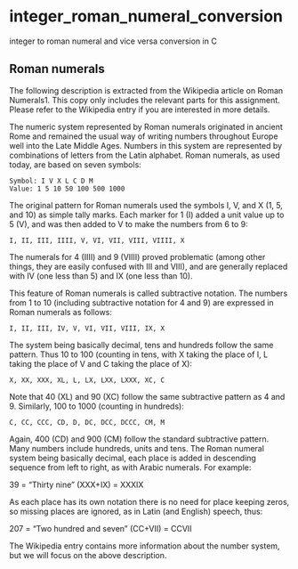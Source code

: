 # integer_roman_numeral_conversion
integer to roman numeral and vice versa conversion in C

## Roman numerals
The following description is extracted from the Wikipedia article on Roman Numerals1. This copy only includes the relevant parts for this assignment.
Please refer to the Wikipedia entry if you are interested in more details.

The numeric system represented by Roman numerals originated in ancient Rome and remained the usual way of
writing numbers throughout Europe well into the Late Middle Ages. Numbers in this system are represented by
combinations of letters from the Latin alphabet. Roman numerals, as used today, are based on seven symbols:

    Symbol: I V X L C D M
    Value: 1 5 10 50 100 500 1000

The original pattern for Roman numerals used the symbols I, V, and X (1, 5, and 10) as simple tally marks.
Each marker for 1 (I) added a unit value up to 5 (V), and was then added to V to make the numbers from 6 to 9:

    I, II, III, IIII, V, VI, VII, VIII, VIIII, X

The numerals for 4 (IIII) and 9 (VIIII) proved problematic (among other things, they are easily confused with III and VIII), and are generally replaced with IV (one less than 5) and IX (one less than 10).

This feature of Roman numerals is called subtractive notation. The numbers from 1 to 10 (including subtractive notation for 4 and 9) are expressed in Roman numerals as follows:

    I, II, III, IV, V, VI, VII, VIII, IX, X

The system being basically decimal, tens and hundreds follow the same pattern. Thus 10 to 100 (counting in tens, with X taking the place of I, L taking the place of V and C taking the place of X):

    X, XX, XXX, XL, L, LX, LXX, LXXX, XC, C

Note that 40 (XL) and 90 (XC) follow the same subtractive pattern as 4 and 9.
Similarly, 100 to 1000 (counting in hundreds):

    C, CC, CCC, CD, D, DC, DCC, DCCC, CM, M

Again, 400 (CD) and 900 (CM) follow the standard subtractive pattern.
Many numbers include hundreds, units and tens. The Roman numeral system being basically decimal, each
place is added in descending sequence from left to right, as with Arabic numerals. For example:

   39 = “Thirty nine” (XXX+IX) = XXXIX

As each place has its own notation there is no need for place keeping zeros, so missing places are ignored, as in Latin (and English) speech, thus:

   207 = “Two hundred and seven” (CC+VII) = CCVII

The Wikipedia entry contains more information about the number system, but we will focus on the above
description.
